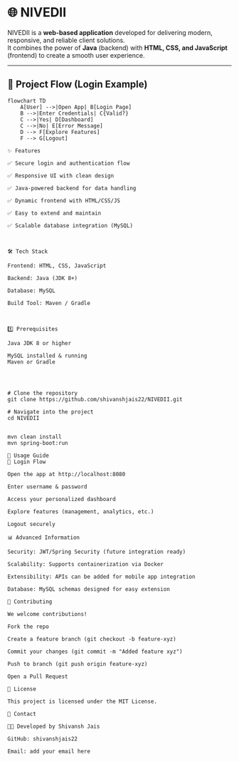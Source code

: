 # 🌐 NIVEDII

NIVEDII is a **web-based application** developed for delivering modern, responsive, and reliable client solutions.  
It combines the power of **Java** (backend) with **HTML, CSS, and JavaScript** (frontend) to create a smooth user experience.  

---

## 📂 Project Flow (Login Example)

```mermaid
flowchart TD
    A[User] -->|Open App| B[Login Page]
    B -->|Enter Credentials| C{Valid?}
    C -->|Yes| D[Dashboard]
    C -->|No| E[Error Message]
    D --> F[Explore Features]
    F --> G[Logout]

✨ Features

✅ Secure login and authentication flow

✅ Responsive UI with clean design

✅ Java-powered backend for data handling

✅ Dynamic frontend with HTML/CSS/JS

✅ Easy to extend and maintain

✅ Scalable database integration (MySQL)



🛠️ Tech Stack

Frontend: HTML, CSS, JavaScript

Backend: Java (JDK 8+)

Database: MySQL

Build Tool: Maven / Gradle



1️⃣ Prerequisites

Java JDK 8 or higher

MySQL installed & running
Maven or Gradle




# Clone the repository
git clone https://github.com/shivanshjais22/NIVEDII.git

# Navigate into the project
cd NIVEDII


mvn clean install
mvn spring-boot:run

📖 Usage Guide
🔑 Login Flow

Open the app at http://localhost:8080

Enter username & password

Access your personalized dashboard

Explore features (management, analytics, etc.)

Logout securely

📊 Advanced Information

Security: JWT/Spring Security (future integration ready)

Scalability: Supports containerization via Docker

Extensibility: APIs can be added for mobile app integration

Database: MySQL schemas designed for easy extension

🤝 Contributing

We welcome contributions!

Fork the repo

Create a feature branch (git checkout -b feature-xyz)

Commit your changes (git commit -m "Added feature xyz")

Push to branch (git push origin feature-xyz)

Open a Pull Request

📜 License

This project is licensed under the MIT License.

📩 Contact

👨‍💻 Developed by Shivansh Jais

GitHub: shivanshjais22

Email: add your email here
